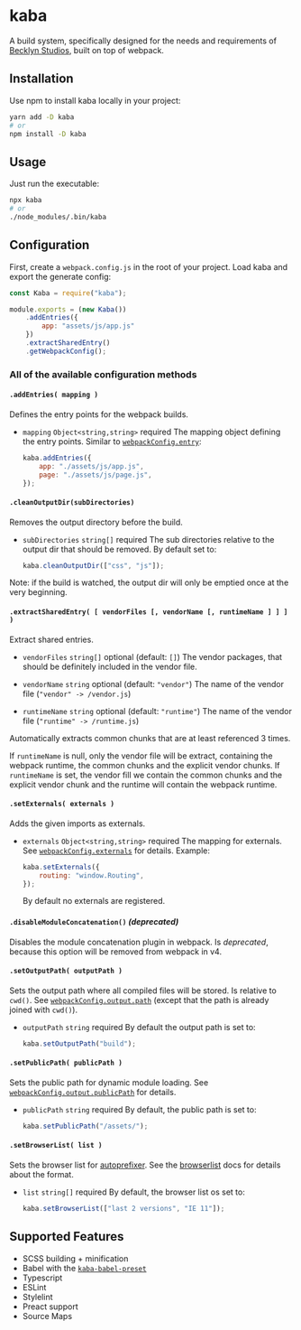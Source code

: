 kaba
====

A build system, specifically designed for the needs and requirements of [Becklyn Studios], built on top of webpack.


Installation
------------

Use npm to install kaba locally in your project:

```bash
yarn add -D kaba
# or
npm install -D kaba
```

Usage
-----

Just run the executable:

```bash
npx kaba
# or
./node_modules/.bin/kaba
```

Configuration
-------------

First, create a `webpack.config.js` in the root of your project.
Load kaba and export the generate config:


```js
const Kaba = require("kaba");

module.exports = (new Kaba())
    .addEntries({
        app: "assets/js/app.js"
    })
    .extractSharedEntry()
    .getWebpackConfig();
```

### All of the available configuration methods

#### `.addEntries( mapping )`

Defines the entry points for the webpack builds.

*   `mapping` `Object<string,string>` required
    The mapping object defining the entry points. Similar to [`webpackConfig.entry`]:

    ```js
    kaba.addEntries({
        app: "./assets/js/app.js",
        page: "./assets/js/page.js",
    });
    ```


#### `.cleanOutputDir(subDirectories)`

Removes the output directory before the build.

*   `subDirectories` `string[]` required
    The sub directories relative to the output dir that should be removed.
    By default set to:
    ```js
    kaba.cleanOutputDir(["css", "js"]);
    ```

Note: if the build is watched, the output dir will only be emptied once at the very beginning.


#### `.extractSharedEntry( [ vendorFiles [, vendorName [, runtimeName ] ] ] )`

Extract shared entries.

*   `vendorFiles` `string[]` optional (default: `[]`)
    The vendor packages, that should be definitely included in the vendor file.

*   `vendorName` `string` optional (default: `"vendor"`)
    The name of the vendor file (`"vendor" -> /vendor.js`)

*   `runtimeName` `string` optional (default: `"runtime"`)
    The name of the vendor file (`"runtime" -> /runtime.js`)
    
Automatically extracts common chunks that are at least referenced 3 times.

If `runtimeName` is null, only the vendor file will be extract, containing the webpack runtime, the common chunks and the explicit vendor chunks.
If `runtimeName` is set, the vendor fill we contain the common chunks and the explicit vendor chunk and the runtime will contain the webpack runtime.


#### `.setExternals( externals )`

Adds the given imports as externals.

*   `externals` `Object<string,string>` required
    The mapping for externals. See [`webpackConfig.externals`] for details.
    Example:

    ```js
    kaba.setExternals({
        routing: "window.Routing",
    });
    ```

    By default no externals are registered.


#### `.disableModuleConcatenation()` *(deprecated)*

Disables the module concatenation plugin in webpack.
Is *deprecated*, because this option will be removed from webpack in v4.


#### `.setOutputPath( outputPath )`

Sets the output path where all compiled files will be stored. Is relative to `cwd()`. See [`webpackConfig.output.path`] (except that the path is already joined with `cwd()`).

*   `outputPath` `string` required
    By default the output path is set to:
    ```js
    kaba.setOutputPath("build");
    ```


#### `.setPublicPath( publicPath )`

Sets the public path for dynamic module loading. See [`webpackConfig.output.publicPath`] for details.

*   `publicPath` `string` required
    By default, the public path is set to:
    ```js
    kaba.setPublicPath("/assets/");
    ```


#### `.setBrowserList( list )`

Sets the browser list for [autoprefixer]. See the [browserlist] docs for details about the format.

*   `list` `string[]` required
    By default, the browser list os set to:
    ```js
    kaba.setBrowserList(["last 2 versions", "IE 11"]);
    ```



Supported Features
------------------

* SCSS building + minification
* Babel with the [`kaba-babel-preset`]
* Typescript
* ESLint
* Stylelint
* Preact support
* Source Maps


[autoprefixer]: https://github.com/postcss/autoprefixer
[browserlist]: https://github.com/ai/browserslist
[Becklyn Studios]: https://www.becklyn.com
[`kaba-babel-preset`]: https://github.com/Becklyn/kaba-babel-preset
[`webpackConfig.entry`]: https://webpack.js.org/configuration/entry-context/#entry
[`webpackConfig.externals`]: https://webpack.js.org/configuration/externals/
[`webpackConfig.output.path`]: https://webpack.js.org/configuration/output/#output-path
[`webpackConfig.output.publicPath`]: https://webpack.js.org/configuration/output/#output-publicpath

